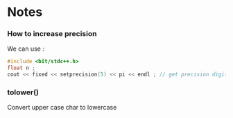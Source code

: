 # Notes 

### How to increase precision 

We can use : 
```c++
#include <bit/stdc++.h>
float n ; 
cout << fixed << setprecision(5) << pi << endl ; // get precision digit enter to precision digit entered in the bracket 
```

### tolower() 

Convert upper case char to lowercase 


